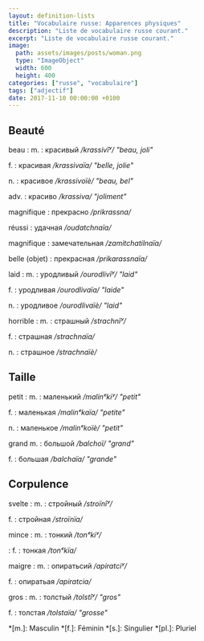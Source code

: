 ```yaml
---
layout: definition-lists
title: "Vocabulaire russe: Apparences physiques"
description: "Liste de vocabulaire russe courant."
excerpt: "Liste de vocabulaire russe courant."
image:
  path: assets/images/posts/woman.png
  type: "ImageObject"
  width: 600
  height: 400
categories: ["russe", "vocabulaire"]
tags: ["adjectif"]
date: 2017-11-10 00:00:00 +0100
---
```


## Beauté

beau
: m.
  : красивый
  */krassivîʸ/ "beau, joli"*

  f.
  : красивая
  */krassivaïa/ "belle, jolie"*

  n.
  : красивое
  */krassivoïè/ "beau, bel"*

  adv.
  : красиво
  */krassiva/ "joliment"*

magnifique
: прекрасно
*/prikrassna/*

réussi
: удачная
*/oudatchnaïa/*

magnifique
: замечательная
*/zamitchatilnaïa/*

belle (objet)
: прекрасная
*/prikarassnaïa/*

laid
: m.
  : уродливый
  */ourodlivîʸ/ "laid"*

  f.
  : уродливая
  */ourodlivaïa/ "laide"*

  n.
  : уродливое
  */ourodlivaïè/ "laid"*

horrible
: m.
  : страшный
  */strachnîʸ/*

  f.
  : страшная
  */strachnaïa/*

  n.
  : страшное
  */strachnaïè/*


## Taille

petit
: m.
  : маленький
  */malinᵉkiʸ/ "petit"*

  f.
  : маленькая
  */malinᵉkaïa/ "petite"*

  n.
  : маленькое
  */malinᵉkoïè/ "petit"*

grand
  m.
  : большой
  */balchoï/ "grand"*

  f.
  : большая
  */balchaïa/ "grande"*


## Corpulence

svelte
: m.
  : стройный
  */stroïnîʸ/*

  f.
  : стройная
  */stroïnïa/*

mince
: m.
  : тонкий
  */tonᵉkiʸ/*

: f.
  : тонкая
  */tonᵉkïa/*

maigre
: m.
  : опиратьсий
  */apiratciʸ/*

  f.
  : опиратьая
  */apiratcia/*

gros
: m.
  : толстый
  */tolstîʸ/ "gros"*

  f.
  : толстая
  */tolstaïa/ "grosse"*


*[m.]: Masculin
*[f.]: Féminin
*[s.]: Singulier
*[pl.]: Pluriel
